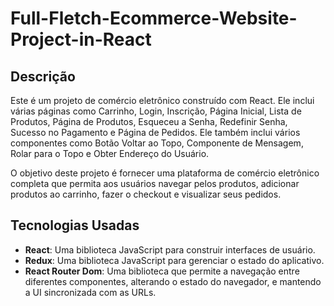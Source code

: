 # Full-Fletch-Ecommerce-Website-Project-in-React

## Descrição

Este é um projeto de comércio eletrônico construído com React. Ele inclui várias páginas como Carrinho, Login, Inscrição, Página Inicial, Lista de Produtos, Página de Produtos, Esqueceu a Senha, Redefinir Senha, Sucesso no Pagamento e Página de Pedidos. Ele também inclui vários componentes como Botão Voltar ao Topo, Componente de Mensagem, Rolar para o Topo e Obter Endereço do Usuário.

O objetivo deste projeto é fornecer uma plataforma de comércio eletrônico completa que permita aos usuários navegar pelos produtos, adicionar produtos ao carrinho, fazer o checkout e visualizar seus pedidos.

## Tecnologias Usadas

- **React**: Uma biblioteca JavaScript para construir interfaces de usuário.
- **Redux**: Uma biblioteca JavaScript para gerenciar o estado do aplicativo.
- **React Router Dom**: Uma biblioteca que permite a navegação entre diferentes componentes, alterando o estado do navegador, e mantendo a UI sincronizada com as URLs.
